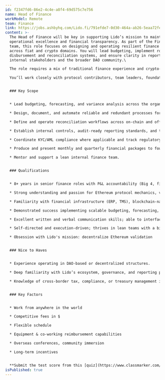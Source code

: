 ```yaml
---
id: f2347fd6-86e2-4c4e-a8f4-69d575c7e756
name: Head of Finance
workModel: Remote
team: Finance
link: https://jobs.ashbyhq.com/Lido.fi/791efde7-0d30-464a-ab26-5eaa72febbf1/application
content: >-
  The Head of Finance will be key in supporting Lido’s mission to maintain
  operational excellence and financial transparency. As part of the Finance
  team, this role focuses on designing and operating resilient finance processes
  across fiat and crypto domains. You will lead budgeting, implement robust
  disbursement and reconciliation systems, and ensure clarity in reporting to
  internal stakeholders and the broader DAO community.\

  The role requires a mix of traditional finance experience and crypto-native fluency. Ideal candidates will bring a strong execution mindset, strategic foresight, and a hands-on approach to building lean but effective systems in a dynamic environment.\

  You’ll work closely with protocol contributors, team leaders, foundation directors, and external vendors while mentoring a small finance team. This is a high-impact opportunity to define and operationalize finance practices for one of the most important protocols in Ethereum.


  ### Key Scope


  * Lead budgeting, forecasting, and variance analysis across the organization.

  * Design, document, and automate reliable and redundant processes for fiat and stablecoin disbursements (e.g., contributor grants, validator rewards).

  * Define and operate reconciliation workflows across on-chain and off-chain systems.

  * Establish internal controls, audit-ready reporting standards, and transparent financial disclosures.

  * Coordinate KYC/AML compliance where applicable and track regulatory developments in key jurisdictions.

  * Produce and present monthly and quarterly financial packages to foundation directors and DAO stakeholders.

  * Mentor and support a lean internal finance team.


  ### Qualifications


  * 8+ years in senior finance roles with P&L accountability (Big 4, fintech, crypto/DeFi experience preferred).

  * Strong understanding and passion for Ethereum protocol mechanics, validator economics, and stablecoin systems.

  * Familiarity with financial infrastructure (ERP, TMS), blockchain-native tools and ability and desire to create custom tooling to fit the purpose.

  * Demonstrated success implementing scalable budgeting, forecasting, and reporting processes in high-velocity environments.

  * Excellent written and verbal communication skills; able to interface confidently with technical, legal, and community stakeholders.

  * Self-directed and execution-driven; thrives in lean teams with a bias for hands-on ownership.

  * Obsession with Lido's mission: decentralize Ethereum validation


  ### Nice to Haves


  * Experience operating in DAO-based or decentralized structures.

  * Deep familiarity with Lido’s ecosystem, governance, and reporting practices.

  * Knowledge of cross-border tax, compliance, or treasury management in crypto contexts.


  ### Key Factors


  * Work from anywhere in the world

  * Competitive fees in $

  * Flexible schedule

  * Equipment & co-working reimbursement capabilities

  * Overseas conferences, community immersion

  * Long-term incentives


  **Submit the test score from this [quiz](https://www.classmarker.com/online-test/start/?quiz=ndn66ad44175b91c) and your application [here](https://jobs.ashbyhq.com/Lido.fi/791efde7-0d30-464a-ab26-5eaa72febbf1/application)**
isPublished: true
---
```

